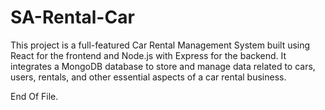 # SA-Rental-Car
This project is a full-featured Car Rental Management System built using React for the frontend and Node.js with Express for the backend. It integrates a MongoDB database to store and manage data related to cars, users, rentals, and other essential aspects of a car rental business.

End Of File.
